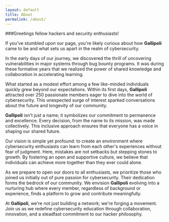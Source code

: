 ```yaml
---
layout: default
title: About
permalink: /about/
---
```


###Greetings fellow hackers and security enthusiasts!

If you've stumbled upon our page, you're likely curious about how **Gallipoli** came to be and what sets us apart in the realm of cybersecurity.

In the early days of our journey, we discovered the thrill of uncovering vulnerabilities in major systems through bug bounty programs. It was during these formative years that we realized the power of shared knowledge and collaboration in accelerating learning.

What started as a modest effort among a few like-minded individuals quickly grew beyond our expectations. Within its first days, **Gallipoli** attracted over 250 passionate members eager to dive into the world of cybersecurity. This unexpected surge of interest sparked conversations about the future and longevity of our community.

**Gallipoli** isn't just a name; it symbolizes our commitment to permanence and excellence. Every decision, from the name to its mission, was made collectively. This inclusive approach ensures that everyone has a voice in shaping our shared future.

Our vision is simple yet profound: to create an environment where cybersecurity enthusiasts can learn from each other's experiences without fear of judgment. Here, mistakes are not setbacks but stepping stones to growth. By fostering an open and supportive culture, we believe that individuals can achieve more together than they ever could alone.

As we prepare to open our doors to all enthusiasts, we prioritize those who joined us initially out of pure passion for cybersecurity. Their dedication forms the bedrock of our community. We envision **Gallipoli** evolving into a nurturing hub where every member, regardless of background or experience, finds a platform to grow and contribute meaningfully.

At **Gallipoli**, we're not just building a network; we're forging a movement. Join us as we redefine cybersecurity education through collaboration, innovation, and a steadfast commitment to our hacker philosophy.
